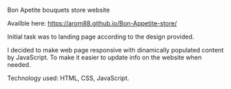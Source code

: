 Bon Apetite bouquets store website

Availble here: https://arom88.github.io/Bon-Appetite-store/

Initial task was to landing page according to the design provided.

I decided to make web page responsive with dinamically populated content by JavaScript. To make it easier to update info on the website when needed.

Technology used: HTML, CSS, JavaScript.
